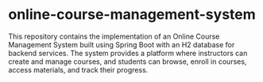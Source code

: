 # online-course-management-system
This repository contains the implementation of an Online Course Management System built using Spring Boot with an H2 database for backend services. The system provides a platform where instructors can create and manage courses, and students can browse, enroll in courses, access materials, and track their progress.
